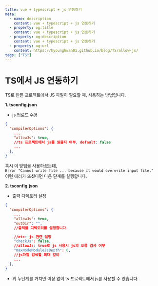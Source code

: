 ```yaml
---
title: vue + typescript + js 연동하기
meta:
  - name: description
    content: vue + typescript + js 연동하기
  - property: og:title
    content: vue + typescript + js 연동하기
  - property: og:description
    content: vue + typescript + js 연동하기
  - property: og:url
    content: https://kyounghwan01.github.io/blog/TS/allow-js/
tags: ["TS"]
---
```


# TS에서 JS 연동하기

TS로 만든 프로젝트에서 JS 파일이 필요할 때, 사용하는 방법입니다.

**1. tsconfig.json**

- js 업로드 수용

```json
{
  "compilerOptions": {
    ...
    "allowJs": true,
    //ts 프로젝트에서 js를 읽을지 여부, default: false
    ...
  },
}

```

혹시 이 방법을 사용하셨는데,<br>
`Error "Cannot write file ... because it would overwrite input file."`<br>
이런 에러가 뜨셨다면 다음 단계를 실행합니다.

**2. tsconfig.json**

- 출력 디렉토리 설정

```json
{
  "compilerOptions": {
    ...
    "allowJs": true,
    "outDir": "",
    //출력할 디렉토리를 설정합니다.

    //etc: js 관련 설정
    "checkJs": false,
    //allowJs: true로 js 사용시 js의 오류 검사 여부
    "maxNodeModuleJsDepth": 0,
    //js파일 검색할 최대 깊이
    ...
  },
}

```

- 위 두단계를 거치면 이상 없이 ts 프로젝트에서 js를 사용할 수 있습니다.

<TagLinks />

<Disqus />
